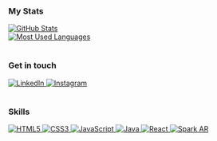 ### My Stats 
<a href="#">
  <img src="https://github-readme-stats.vercel.app/api?username=codeverson&show_icons=true&theme=tokyonight" style="pointer-events: none;" alt="GitHub Stats">
</a>

<br/>

<a href="#">
  <img src="https://github-readme-stats.vercel.app/api/top-langs/?username=codeverson&hide_progress=false&show_icons=true&theme=tokyonight" style="pointer-events: none;" alt="Most Used Languages">
</a>

#

### Get in touch

<a href="https://www.linkedin.com/in/everson-araujo-1285a726b" target="_blank">
  <img src="https://img.shields.io/badge/LinkedIn-0077B5?style=for-the-badge&logo=linkedin&logoColor=white/" alt="LinkedIn">
</a>
<a href="https://www.instagram.com/codeverson" target="_blank">
  <img src="https://img.shields.io/badge/Instagram-E4405F?style=for-the-badge&logo=instagram&logoColor=white/" alt="Instagram">
</a>

#
### Skills
<a href="#">
  <img src="https://img.shields.io/badge/HTML5-E34F26?style=for-the-badge&logo=html5&logoColor=white" style="pointer-events: none;" alt="HTML5">
</a>
<a href="#">
  <img src="https://img.shields.io/badge/CSS3-1572B6?style=for-the-badge&logo=css3&logoColor=white" style="pointer-events: none;" alt="CSS3">
</a>
<a href="#">
  <img src="https://img.shields.io/badge/JavaScript-F7DF1E?style=for-the-badge&logo=javascript&logoColor=black" style="pointer-events: none;" alt="JavaScript">
</a>
<a href="#">
  <img src="https://img.shields.io/badge/Java-ED8B00?style=for-the-badge&logo=openjdk&logoColor=white" style="pointer-events: none;" alt="Java">
</a>
<a href="#">
  <img src="https://img.shields.io/badge/React-20232A?style=for-the-badge&logo=react&logoColor=61DAFB" style="pointer-events: none;" alt="React">
</a>
<a href="#">
  <img src="https://img.shields.io/badge/Spark%20AR-FF5C83?style=for-the-badge&logo=SparkAR&logoColor=white" style="pointer-events: none;" alt="Spark AR">
</a>


<!-- adicionar Github, ajustar linguagens e projetos

<!--
**codeverson/codeverson** is a ✨ _special_ ✨ repository because its `README.md` (this file) appears on your GitHub profile.

Here are some ideas to get you started:

- 🔭 I’m currently working on ...
- 🌱 I’m currently learning ...
- 👯 I’m looking to collaborate on ...
- 🤔 I’m looking for help with ...
- 💬 Ask me about ...
- 📫 How to reach me: ...
- 😄 Pronouns: ...
- ⚡ Fun fact: ...
--> 



